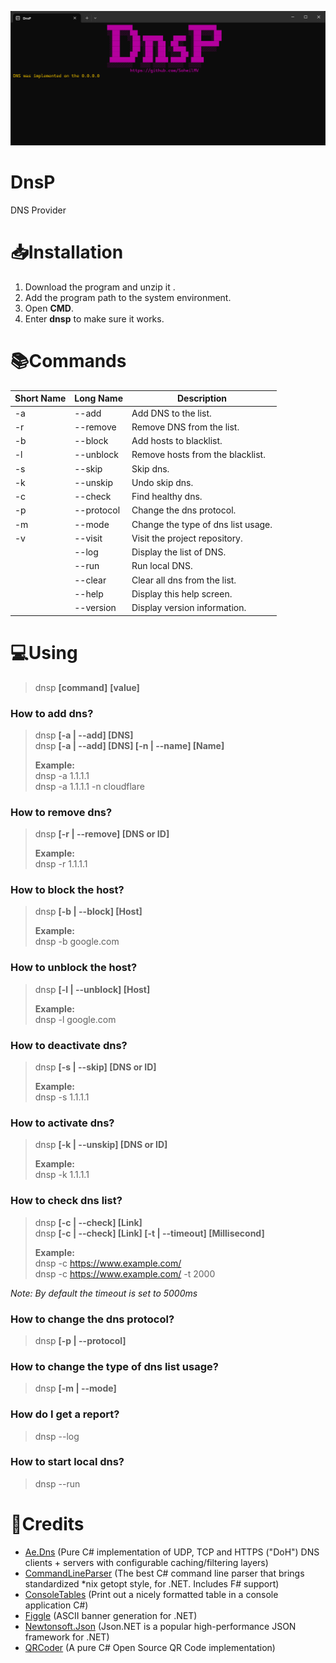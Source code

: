 ![DnsP](Images/dnsp.png)

# DnsP
DNS Provider

# :inbox_tray:Installation
1. Download the program and unzip it . 
2. Add the program path to the system environment.
3. Open **CMD**.
4. Enter **dnsp** to make sure it works.

# :books:Commands
| Short Name | Long Name  | Description                        |
|------------|------------|------------------------------------|
| -a         | --add      | Add DNS to the list.               |
| -r         | --remove   | Remove DNS from the list.          |
| -b         | --block    | Add hosts to blacklist.            |
| -l         | --unblock  | Remove hosts from the blacklist.   |
| -s         | --skip     | Skip dns.                          |
| -k         | --unskip   | Undo skip dns.                     |
| -c         | --check    | Find healthy dns.                  |
| -p         | --protocol | Change the dns protocol.           |
| -m         | --mode     | Change the type of dns list usage. |
| -v         | --visit    | Visit the project repository.      |
|            | --log      | Display the list of DNS.           |
|            | --run      | Run local DNS.                     |
|            | --clear    | Clear all dns from the list.       |
|            | --help     | Display this help screen.          |
|            | --version  | Display version information.       |

# :computer:Using
> dnsp **[command]** **[value]**

### How to add dns?
> dnsp **[-a | --add] [DNS]**  
> dnsp **[-a | --add] [DNS] [-n | --name] [Name]**
>
> **Example:**  
> dnsp -a 1.1.1.1   
> dnsp -a 1.1.1.1 -n cloudflare

### How to remove dns?
> dnsp **[-r | --remove] [DNS or ID]**  
>
> **Example:**  
> dnsp -r 1.1.1.1

### How to block the host?
> dnsp **[-b | --block] [Host]**  
>
> **Example:**  
> dnsp -b google.com

### How to unblock the host?
> dnsp **[-l | --unblock] [Host]**  
>
> **Example:**  
> dnsp -l google.com

### How to deactivate dns?
> dnsp **[-s | --skip] [DNS or ID]**  
>
> **Example:**  
> dnsp -s 1.1.1.1

### How to activate dns?
> dnsp **[-k | --unskip] [DNS or ID]**  
>
> **Example:**  
> dnsp -k 1.1.1.1

### How to check dns list?
> dnsp **[-c | --check] [Link]**  
> dnsp **[-c | --check] [Link] [-t | --timeout] [Millisecond]**  
>
> **Example:**  
> dnsp -c https://www.example.com/  
> dnsp -c https://www.example.com/ -t 2000

*Note: By default the timeout is set to 5000ms*


### How to change the dns protocol?
> dnsp **[-p | --protocol]**

### How to change the type of dns list usage?
> dnsp **[-m | --mode]**

### How do I get a report?
> dnsp --log  

### How to start local dns?
> dnsp --run  

# :bookmark:Credits
- [Ae.Dns](https://github.com/alanedwardes/Ae.Dns) (Pure C# implementation of UDP, TCP and HTTPS ("DoH") DNS clients + servers with configurable caching/filtering layers)
- [CommandLineParser](https://github.com/commandlineparser/commandline) (The best C# command line parser that brings standardized *nix getopt style, for .NET. Includes F# support)
- [ConsoleTables](https://github.com/khalidabuhakmeh/ConsoleTables) (Print out a nicely formatted table in a console application C#)
- [Figgle](https://github.com/drewnoakes/figgle) (ASCII banner generation for .NET)
- [Newtonsoft.Json](https://github.com/JamesNK/Newtonsoft.Json) (Json.NET is a popular high-performance JSON framework for .NET)
- [QRCoder](https://github.com/codebude/QRCoder) (A pure C# Open Source QR Code implementation)